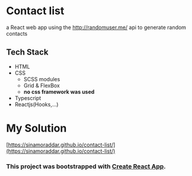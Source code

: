 
# Contact list
a React web app using the http://randomuser.me/ api to generate random contacts

## Tech Stack
* HTML
* CSS
    * SCSS modules
    * Grid & FlexBox
    * **no css framework was used**
* Typescript
* Reactjs(Hooks,...)

# My Solution
[https://sinamoraddar.github.io/contact-list/](https://sinamoraddar.github.io/contact-list/)

### This project was bootstrapped with [Create React App](https://github.com/facebook/create-react-app).
